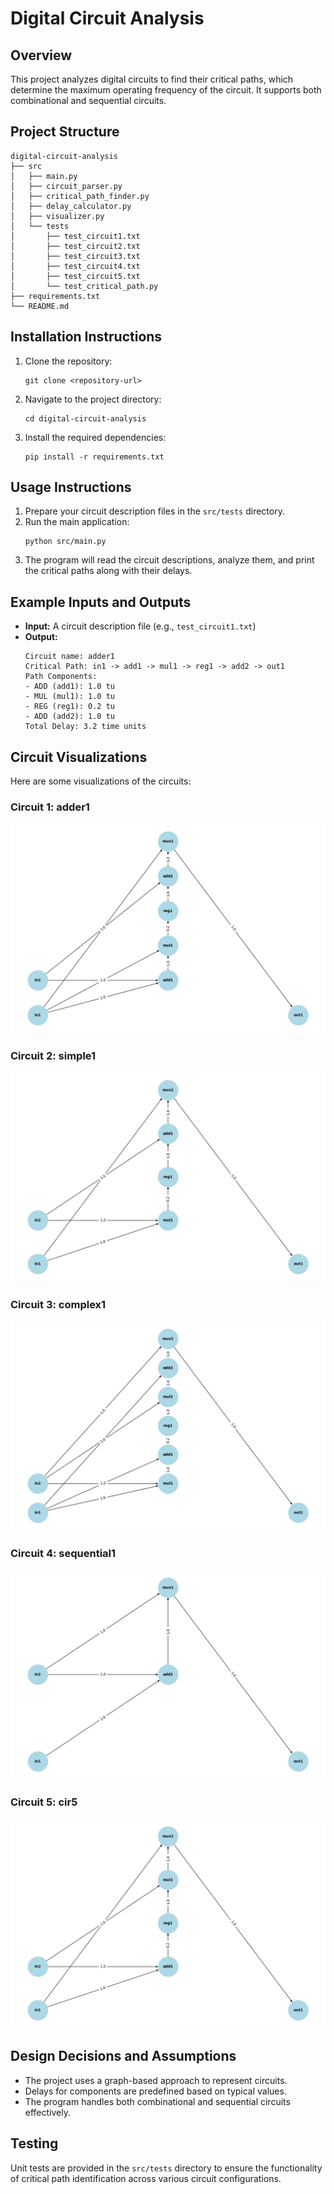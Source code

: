 # Digital Circuit Analysis

## Overview

This project analyzes digital circuits to find their critical paths, which determine the maximum operating frequency of the circuit. It supports both combinational and sequential circuits.

## Project Structure

```
digital-circuit-analysis
├── src
│   ├── main.py
│   ├── circuit_parser.py
│   ├── critical_path_finder.py
│   ├── delay_calculator.py
│   ├── visualizer.py
│   └── tests
│       ├── test_circuit1.txt
│       ├── test_circuit2.txt
│       ├── test_circuit3.txt
│       ├── test_circuit4.txt
│       ├── test_circuit5.txt
│       └── test_critical_path.py
├── requirements.txt
└── README.md
```

## Installation Instructions

1. Clone the repository:
   ```
   git clone <repository-url>
   ```
2. Navigate to the project directory:
   ```
   cd digital-circuit-analysis
   ```
3. Install the required dependencies:
   ```
   pip install -r requirements.txt
   ```

## Usage Instructions

1. Prepare your circuit description files in the `src/tests` directory.
2. Run the main application:
   ```
   python src/main.py
   ```
3. The program will read the circuit descriptions, analyze them, and print the critical paths along with their delays.

## Example Inputs and Outputs

- **Input:** A circuit description file (e.g., `test_circuit1.txt`)
- **Output:**
  ```
  Circuit name: adder1
  Critical Path: in1 -> add1 -> mul1 -> reg1 -> add2 -> out1
  Path Components:
  - ADD (add1): 1.0 tu
  - MUL (mul1): 1.0 tu
  - REG (reg1): 0.2 tu
  - ADD (add2): 1.0 tu
  Total Delay: 3.2 time units
  ```

## Circuit Visualizations

Here are some visualizations of the circuits:

### Circuit 1: adder1

![adder1](output/cir1.png)

### Circuit 2: simple1

![simple1](output/cir2.png)

### Circuit 3: complex1

![complex1](output/cir3.png)

### Circuit 4: sequential1

![sequential1](output/cir4.png)

### Circuit 5: cir5

![cir5](output/cir5.png)

## Design Decisions and Assumptions

- The project uses a graph-based approach to represent circuits.
- Delays for components are predefined based on typical values.
- The program handles both combinational and sequential circuits effectively.

## Testing

Unit tests are provided in the `src/tests` directory to ensure the functionality of critical path identification across various circuit configurations.
